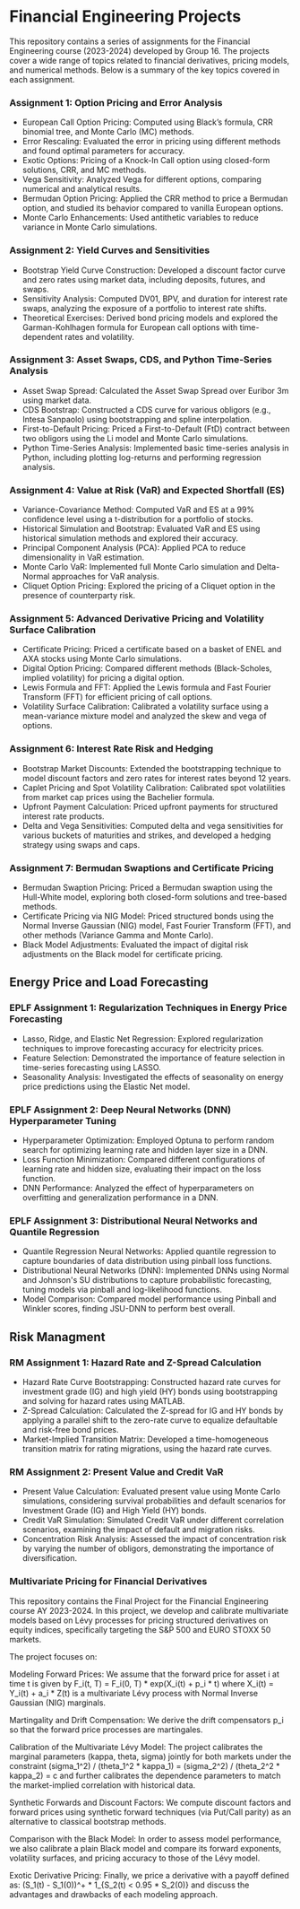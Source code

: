 # Financial Engineering Projects
This repository contains a series of assignments for the Financial Engineering course (2023-2024) developed by Group 16. The projects cover a wide range of topics related to financial derivatives, pricing models, and numerical methods. Below is a summary of the key topics covered in each assignment.

### Assignment 1: Option Pricing and Error Analysis

- European Call Option Pricing: Computed using Black’s formula, CRR binomial tree, and Monte Carlo (MC) methods.
- Error Rescaling: Evaluated the error in pricing using different methods and found optimal parameters for accuracy.
- Exotic Options: Pricing of a Knock-In Call option using closed-form solutions, CRR, and MC methods.
- Vega Sensitivity: Analyzed Vega for different options, comparing numerical and analytical results.
- Bermudan Option Pricing: Applied the CRR method to price a Bermudan option, and studied its behavior compared to vanilla European options.
- Monte Carlo Enhancements: Used antithetic variables to reduce variance in Monte Carlo simulations.
  
### Assignment 2: Yield Curves and Sensitivities

- Bootstrap Yield Curve Construction: Developed a discount factor curve and zero rates using market data, including deposits, futures, and swaps.
- Sensitivity Analysis: Computed DV01, BPV, and duration for interest rate swaps, analyzing the exposure of a portfolio to interest rate shifts.
- Theoretical Exercises: Derived bond pricing models and explored the Garman-Kohlhagen formula for European call options with time-dependent rates and volatility.
  
### Assignment 3: Asset Swaps, CDS, and Python Time-Series Analysis

- Asset Swap Spread: Calculated the Asset Swap Spread over Euribor 3m using market data.
- CDS Bootstrap: Constructed a CDS curve for various obligors (e.g., Intesa Sanpaolo) using bootstrapping and spline interpolation.
- First-to-Default Pricing: Priced a First-to-Default (FtD) contract between two obligors using the Li model and Monte Carlo simulations.
- Python Time-Series Analysis: Implemented basic time-series analysis in Python, including plotting log-returns and performing regression analysis.

### Assignment 4: Value at Risk (VaR) and Expected Shortfall (ES)
- Variance-Covariance Method: Computed VaR and ES at a 99% confidence level using a t-distribution for a portfolio of stocks.
- Historical Simulation and Bootstrap: Evaluated VaR and ES using historical simulation methods and explored their accuracy.
- Principal Component Analysis (PCA): Applied PCA to reduce dimensionality in VaR estimation.
- Monte Carlo VaR: Implemented full Monte Carlo simulation and Delta-Normal approaches for VaR analysis.
- Cliquet Option Pricing: Explored the pricing of a Cliquet option in the presence of counterparty risk​.

### Assignment 5: Advanced Derivative Pricing and Volatility Surface Calibration
- Certificate Pricing: Priced a certificate based on a basket of ENEL and AXA stocks using Monte Carlo simulations.
- Digital Option Pricing: Compared different methods (Black-Scholes, implied volatility) for pricing a digital option.
- Lewis Formula and FFT: Applied the Lewis formula and Fast Fourier Transform (FFT) for efficient pricing of call options.
- Volatility Surface Calibration: Calibrated a volatility surface using a mean-variance mixture model and analyzed the skew and vega of options​.

### Assignment 6: Interest Rate Risk and Hedging
- Bootstrap Market Discounts: Extended the bootstrapping technique to model discount factors and zero rates for interest rates beyond 12 years.
- Caplet Pricing and Spot Volatility Calibration: Calibrated spot volatilities from market cap prices using the Bachelier formula.
- Upfront Payment Calculation: Priced upfront payments for structured interest rate products.
- Delta and Vega Sensitivities: Computed delta and vega sensitivities for various buckets of maturities and strikes, and developed a hedging strategy using swaps and caps​.

### Assignment 7: Bermudan Swaptions and Certificate Pricing
- Bermudan Swaption Pricing: Priced a Bermudan swaption using the Hull-White model, exploring both closed-form solutions and tree-based methods.
- Certificate Pricing via NIG Model: Priced structured bonds using the Normal Inverse Gaussian (NIG) model, Fast Fourier Transform (FFT), and other methods (Variance Gamma and Monte Carlo).
- Black Model Adjustments: Evaluated the impact of digital risk adjustments on the Black model for certificate pricing.

## Energy Price and Load Forecasting

### EPLF Assignment 1: Regularization Techniques in Energy Price Forecasting
- Lasso, Ridge, and Elastic Net Regression: Explored regularization techniques to improve forecasting accuracy for electricity prices.
- Feature Selection: Demonstrated the importance of feature selection in time-series forecasting using LASSO.
- Seasonality Analysis: Investigated the effects of seasonality on energy price predictions using the Elastic Net model.

### EPLF Assignment 2: Deep Neural Networks (DNN) Hyperparameter Tuning
- Hyperparameter Optimization: Employed Optuna to perform random search for optimizing learning rate and hidden layer size in a DNN.
- Loss Function Minimization: Compared different configurations of learning rate and hidden size, evaluating their impact on the loss function.
- DNN Performance: Analyzed the effect of hyperparameters on overfitting and generalization performance in a DNN​.

### EPLF Assignment 3: Distributional Neural Networks and Quantile Regression
- Quantile Regression Neural Networks: Applied quantile regression to capture boundaries of data distribution using pinball loss functions.
- Distributional Neural Networks (DNN): Implemented DNNs using Normal and Johnson's SU distributions to capture probabilistic forecasting, tuning models via pinball and log-likelihood functions.
- Model Comparison: Compared model performance using Pinball and Winkler scores, finding JSU-DNN to perform best overall​.

## Risk Managment

### RM Assignment 1: Hazard Rate and Z-Spread Calculation
- Hazard Rate Curve Bootstrapping: Constructed hazard rate curves for investment grade (IG) and high yield (HY) bonds using bootstrapping and solving for hazard rates using MATLAB.
- Z-Spread Calculation: Calculated the Z-spread for IG and HY bonds by applying a parallel shift to the zero-rate curve to equalize defaultable and risk-free bond prices.
- Market-Implied Transition Matrix: Developed a time-homogeneous transition matrix for rating migrations, using the hazard rate curves​.

### RM Assignment 2: Present Value and Credit VaR
- Present Value Calculation: Evaluated present value using Monte Carlo simulations, considering survival probabilities and default scenarios for Investment Grade (IG) and High Yield (HY) bonds.
- Credit VaR Simulation: Simulated Credit VaR under different correlation scenarios, examining the impact of default and migration risks.
- Concentration Risk Analysis: Assessed the impact of concentration risk by varying the number of obligors, demonstrating the importance of diversification.


### Multivariate Pricing for Financial Derivatives
This repository contains the Final Project for the Financial Engineering course AY 2023-2024. In this project, we develop and calibrate multivariate models based on Lévy processes for pricing structured derivatives on equity indices, specifically targeting the S&P 500 and EURO STOXX 50 markets.

The project focuses on:

Modeling Forward Prices: We assume that the forward price for asset i at time t is given by F_i(t, T) = F_i(0, T) * exp(X_i(t) + p_i * t) where X_i(t) = Y_i(t) + a_i * Z(t) is a multivariate Lévy process with Normal Inverse Gaussian (NIG) marginals.

Martingality and Drift Compensation: We derive the drift compensators p_i so that the forward price processes are martingales.

Calibration of the Multivariate Lévy Model: The project calibrates the marginal parameters (kappa, theta, sigma) jointly for both markets under the constraint (sigma_1^2) / (theta_1^2 * kappa_1) = (sigma_2^2) / (theta_2^2 * kappa_2) = c and further calibrates the dependence parameters to match the market-implied correlation with historical data.

Synthetic Forwards and Discount Factors: We compute discount factors and forward prices using synthetic forward techniques (via Put/Call parity) as an alternative to classical bootstrap methods.

Comparison with the Black Model: In order to assess model performance, we also calibrate a plain Black model and compare its forward exponents, volatility surfaces, and pricing accuracy to those of the Lévy model.

Exotic Derivative Pricing: Finally, we price a derivative with a payoff defined as: (S_1(t) - S_1(0))^+ * 1_{S_2(t) < 0.95 * S_2(0)} and discuss the advantages and drawbacks of each modeling approach.

